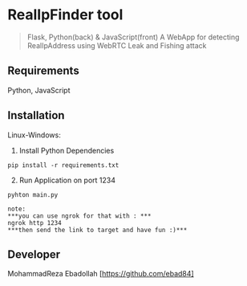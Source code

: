 # RealIpFinder tool
> Flask, Python(back) & JavaScript(front)
> A WebApp for detecting RealIpAddress using WebRTC Leak and Fishing attack


## Requirements
Python, JavaScript


## Installation

Linux-Windows:

1) Install Python Dependencies
```
pip install -r requirements.txt
```

2) Run Application on port 1234
```
pyhton main.py
```

```
note:
***you can use ngrok for that with : ***
ngrok http 1234
***then send the link to target and have fun :)***
```

## Developer 
MohammadReza Ebadollah [https://github.com/ebad84]
